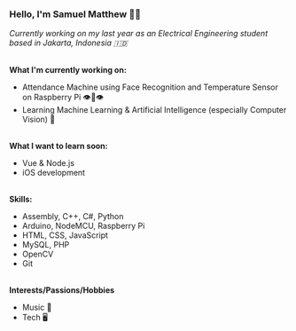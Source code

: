  ### Hello, I'm Samuel Matthew 👋🏻

*Currently working on my last year as an Electrical Engineering student based in Jakarta, Indonesia 🇮🇩*

\
**What I'm currently working on:**
- Attendance Machine using Face Recognition and Temperature Sensor on Raspberry Pi 👁👄👁
- Learning Machine Learning & Artificial Intelligence (especially Computer Vision) 🤖

\
**What I want to learn soon:**
- Vue & Node.js 
- iOS development

\
**Skills:**
- Assembly, C++, C#, Python
- Arduino, NodeMCU, Raspberry Pi
- HTML, CSS, JavaScript
- MySQL, PHP
- OpenCV
- Git

\
**Interests/Passions/Hobbies**
- Music 🎹
- Tech 🖥
